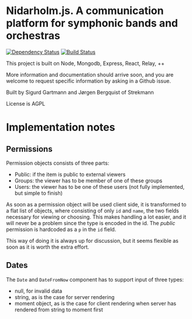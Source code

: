 Nidarholm.js. A communication platform for symphonic bands and orchestras
=========================================================================
[![Dependency Status](https://img.shields.io/david/strekmann/nidarholmjs.svg?style=flat-square)](https://david-dm.org/strekmann/nidarholmjs)
[![Build Status](https://img.shields.io/travis/strekmann/nidarholmjs.svg?style=flat-square)](https://travis-ci.org/strekmann/nidarholmjs)

This project is built on Node, Mongodb, Express, React, Relay, ++

More information and documentation should arrive soon, and you are welcome to
request specific information by asking in a Github issue.

Built by Sigurd Gartmann and Jørgen Bergquist of Strekmann

License is AGPL

Implementation notes
====================

Permissions
-----------

Permission objects consists of three parts:

* Public: if the item is public to external viewers
* Groups: the viewer has to be member of one of these groups
* Users: the viewer has to be one of these users (not fully implemented, but
  simple to finish)

As soon as a permission object will be used client side, it is transformed to a
flat list of objects, where consisting of only `id` and `name`, the two fields
necessary for viewing or choosing. This makes handling a lot easier, and it
will never be a problem since the type is encoded in the id. The *public*
permission is hardcoded as a `p` in the `id` field.

This way of doing it is always up for discussion, but it seems flexible as soon
as it is worth the extra effort.

Dates
-----

The `Date` and `DateFromNow` component has to support input of three types: 

* null, for invalid data
* string, as is the case for server rendering
* moment object, as is the case for client rendering when server has rendered
  from string to moment first
